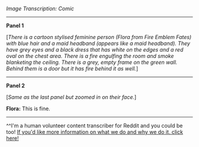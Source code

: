 *Image Transcription: Comic*

---

**Panel 1**

[*There is a cartoon stylised feminine person (Flora from Fire Emblem Fates) with blue hair and a maid headband (appears like a maid headband). They have grey eyes and a black dress that has white on the edges and a red oval on the chest area. There is a fire engulfing the room and smoke blanketing the ceiling. There is a grey, empty frame on the green wall. Behind them is a door but it has fire behind it as well.*]

---

**Panel 2**

[*Same as the last panel but zoomed in on their face.*]

**Flora:** This is fine.

---

^^I'm&#32;a&#32;human&#32;volunteer&#32;content&#32;transcriber&#32;for&#32;Reddit&#32;and&#32;you&#32;could&#32;be&#32;too!&#32;[If&#32;you'd&#32;like&#32;more&#32;information&#32;on&#32;what&#32;we&#32;do&#32;and&#32;why&#32;we&#32;do&#32;it,&#32;click&#32;here!](https://www.reddit.com/r/TranscribersOfReddit/wiki/index)
